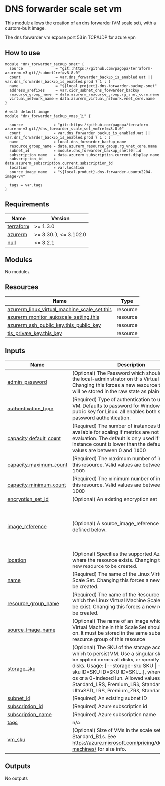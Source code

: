 # DNS forwarder scale set vm

This module allows the creation of an dns forwarder (VM scale set), with a custom-built image.

The dns forwarder vm expose port 53 in TCP/UDP for azure vpn

## How to use

```hcl
module "dns_forwarder_backup_snet" {
  source               = "git::https://github.com/pagopa/terraform-azurerm-v3.git//subnet?ref=v8.8.0"
  count                = var.dns_forwarder_backup_is_enabled.uat || var.dns_forwarder_backup_is_enabled.prod ? 1 : 0
  name                 = "${local.project}-dns-forwarder-backup-snet"
  address_prefixes     = var.cidr_subnet_dns_forwarder_backup
  resource_group_name  = data.azurerm_resource_group.rg_vnet_core.name
  virtual_network_name = data.azurerm_virtual_network.vnet_core.name
}

# with default image
module "dns_forwarder_backup_vmss_li" {

  source              = "git::https://github.com/pagopa/terraform-azurerm-v3.git//dns_forwarder_scale_set_vm?ref=v8.8.0"
  count               = var.dns_forwarder_backup_is_enabled.uat || var.dns_forwarder_backup_is_enabled.prod ? 1 : 0
  name                = local.dns_forwarder_backup_name
  resource_group_name = data.azurerm_resource_group.rg_vnet_core.name
  subnet_id           = module.dns_forwarder_backup_snet[0].id
  subscription_name   = data.azurerm_subscription.current.display_name
  subscription_id     = data.azurerm_subscription.current.subscription_id
  location            = var.location
  source_image_name   = "${local.product}-dns-forwarder-ubuntu2204-image-v4"

  tags = var.tags
}

```

<!-- markdownlint-disable -->
<!-- BEGINNING OF PRE-COMMIT-TERRAFORM DOCS HOOK -->
## Requirements

| Name | Version |
|------|---------|
| <a name="requirement_terraform"></a> [terraform](#requirement\_terraform) | >= 1.3.0 |
| <a name="requirement_azurerm"></a> [azurerm](#requirement\_azurerm) | >= 3.30.0, <= 3.102.0 |
| <a name="requirement_null"></a> [null](#requirement\_null) | <= 3.2.1 |

## Modules

No modules.

## Resources

| Name | Type |
|------|------|
| [azurerm_linux_virtual_machine_scale_set.this](https://registry.terraform.io/providers/hashicorp/azurerm/latest/docs/resources/linux_virtual_machine_scale_set) | resource |
| [azurerm_monitor_autoscale_setting.this](https://registry.terraform.io/providers/hashicorp/azurerm/latest/docs/resources/monitor_autoscale_setting) | resource |
| [azurerm_ssh_public_key.this_public_key](https://registry.terraform.io/providers/hashicorp/azurerm/latest/docs/resources/ssh_public_key) | resource |
| [tls_private_key.this_key](https://registry.terraform.io/providers/hashicorp/tls/latest/docs/resources/private_key) | resource |

## Inputs

| Name | Description | Type | Default | Required |
|------|-------------|------|---------|:--------:|
| <a name="input_admin_password"></a> [admin\_password](#input\_admin\_password) | (Optional) The Password which should be used for the local-administrator on this Virtual Machine. Changing this forces a new resource to be created. will be stored in the raw state as plain-text | `string` | `null` | no |
| <a name="input_authentication_type"></a> [authentication\_type](#input\_authentication\_type) | (Required) Type of authentication to use with the VM. Defaults to password for Windows and SSH public key for Linux. all enables both ssh and password authentication. | `string` | `"SSH"` | no |
| <a name="input_capacity_default_count"></a> [capacity\_default\_count](#input\_capacity\_default\_count) | (Required) The number of instances that are available for scaling if metrics are not available for evaluation. The default is only used if the current instance count is lower than the default. Valid values are between 0 and 1000 | `number` | `1` | no |
| <a name="input_capacity_maximum_count"></a> [capacity\_maximum\_count](#input\_capacity\_maximum\_count) | (Required) The maximum number of instances for this resource. Valid values are between 0 and 1000 | `number` | `1` | no |
| <a name="input_capacity_minimum_count"></a> [capacity\_minimum\_count](#input\_capacity\_minimum\_count) | (Required) The minimum number of instances for this resource. Valid values are between 0 and 1000 | `number` | `1` | no |
| <a name="input_encryption_set_id"></a> [encryption\_set\_id](#input\_encryption\_set\_id) | (Optional) An existing encryption set | `string` | `null` | no |
| <a name="input_image_reference"></a> [image\_reference](#input\_image\_reference) | (Optional) A source\_image\_reference block as defined below. | <pre>object({<br>    publisher = string<br>    offer     = string<br>    sku       = string<br>    version   = string<br>  })</pre> | <pre>{<br>  "offer": "0001-com-ubuntu-server-jammy",<br>  "publisher": "Canonical",<br>  "sku": "22_04-lts-gen2",<br>  "version": "latest"<br>}</pre> | no |
| <a name="input_location"></a> [location](#input\_location) | (Optional) Specifies the supported Azure location where the resource exists. Changing this forces a new resource to be created. | `string` | `"westeurope"` | no |
| <a name="input_name"></a> [name](#input\_name) | (Required) The name of the Linux Virtual Machine Scale Set. Changing this forces a new resource to be created. | `string` | n/a | yes |
| <a name="input_resource_group_name"></a> [resource\_group\_name](#input\_resource\_group\_name) | (Required) The name of the Resource Group in which the Linux Virtual Machine Scale Set should be exist. Changing this forces a new resource to be created. | `string` | n/a | yes |
| <a name="input_source_image_name"></a> [source\_image\_name](#input\_source\_image\_name) | (Optional) The name of an Image which each Virtual Machine in this Scale Set should be based on. It must be stored in the same subscription & resource group of this resource | `string` | n/a | yes |
| <a name="input_storage_sku"></a> [storage\_sku](#input\_storage\_sku) | (Optional) The SKU of the storage account with which to persist VM. Use a singular sku that would be applied across all disks, or specify individual disks. Usage: [--storage-sku SKU \| --storage-sku ID=SKU ID=SKU ID=SKU...], where each ID is os or a 0-indexed lun. Allowed values: Standard\_LRS, Premium\_LRS, StandardSSD\_LRS, UltraSSD\_LRS, Premium\_ZRS, StandardSSD\_ZRS. | `string` | `"StandardSSD_LRS"` | no |
| <a name="input_subnet_id"></a> [subnet\_id](#input\_subnet\_id) | (Required) An existing subnet ID | `string` | `null` | no |
| <a name="input_subscription_id"></a> [subscription\_id](#input\_subscription\_id) | (Required) Azure subscription id | `string` | n/a | yes |
| <a name="input_subscription_name"></a> [subscription\_name](#input\_subscription\_name) | (Required) Azure subscription name | `string` | n/a | yes |
| <a name="input_tags"></a> [tags](#input\_tags) | n/a | `map(any)` | n/a | yes |
| <a name="input_vm_sku"></a> [vm\_sku](#input\_vm\_sku) | (Optional) Size of VMs in the scale set. Default to Standard\_B1s. See https://azure.microsoft.com/pricing/details/virtual-machines/ for size info. | `string` | `"Standard_B1s"` | no |

## Outputs

No outputs.
<!-- END OF PRE-COMMIT-TERRAFORM DOCS HOOK -->
